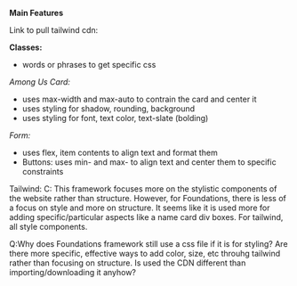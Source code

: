 **Main Features**

Link to pull tailwind cdn: <script src="https://cdn.tailwindcss.com"></script>

**Classes:**
- words or phrases to get specific css

*Among Us Card:*
  - uses max-width and max-auto to contrain the card and center it
  - uses styling for shadow, rounding, background
  - uses styling for font, text color, text-slate (bolding)

  *Form:*
  - uses flex, item contents to align text and format them
  - Buttons: uses min- and max- to align text and center them to specific constraints

Tailwind:
C: This framework focuses more on the stylistic components of the website rather than structure. However, for Foundations, there is less of a focus on style and more on structure. It seems like it is used more for adding specific/particular aspects like a name card div boxes. For tailwind, all style components.

Q:Why does Foundations framework still use a css file if it is for styling? Are there more specific, effective ways to add color, size, etc throuhg tailwind rather than focusing on structure. 
Is used the CDN different than importing/downloading it anyhow?
